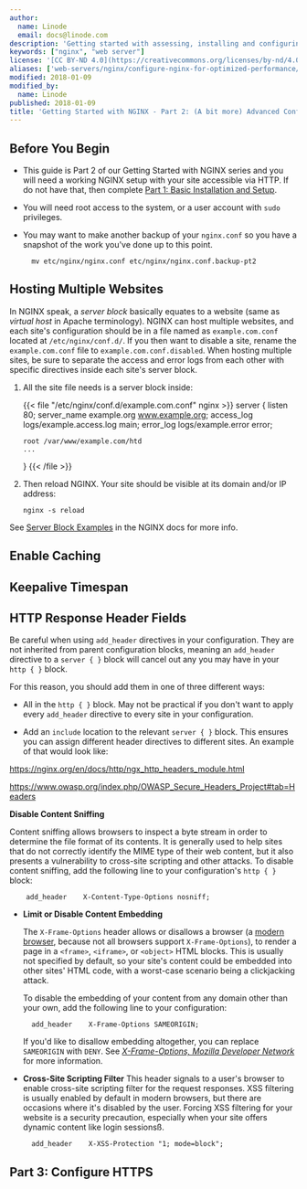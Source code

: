 ```yaml
---
author:
  name: Linode
  email: docs@linode.com
description: 'Getting started with assessing, installing and configuring NGINX.'
keywords: ["nginx", "web server"]
license: '[CC BY-ND 4.0](https://creativecommons.org/licenses/by-nd/4.0)'
aliases: ['web-servers/nginx/configure-nginx-for-optimized-performance/','web-servers/nginx/how-to-configure-nginx/']
modified: 2018-01-09
modified_by:
  name: Linode
published: 2018-01-09
title: 'Getting Started with NGINX - Part 2: (A bit more) Advanced Configuration'
---
```



## Before You Begin

- This guide is Part 2 of our Getting Started with NGINX series and you will need a working NGINX setup with your site accessible via HTTP. If do not have that, then complete [Part 1: Basic Installation and Setup](web-servers/nginx/nginx-basic-installation-and-setup).

- You will need root access to the system, or a user account with `sudo` privileges.

- You may want to make another backup of your `nginx.conf` so you have a snapshot of the work you've done up to this point.

        mv etc/nginx/nginx.conf etc/nginx/nginx.conf.backup-pt2


## Hosting Multiple Websites

In NGINX speak, a *server block* basically equates to a website (same as *virtual host* in Apache terminology). NGINX can host multiple websites, and each site's configuration should be in a file named as `example.com.conf` located at `/etc/nginx/conf.d/`. If you then want to disable a site, rename the `example.com.conf` file to `example.com.conf.disabled`. When hosting multiple sites, be sure to separate the access and error logs from each other with specific directives inside each site's server block.

1.  All the site file needs is a server block inside:

    {{< file "/etc/nginx/conf.d/example.com.conf" nginx >}}
    server {
        listen      80;
        server_name example.org www.example.org;
        access_log logs/example.access.log main;
        error_log logs/example.error error;

        root /var/www/example.com/htd
        ...
    }
{{< /file >}}

2.  Then reload NGINX. Your site should be visible at its domain and/or IP address:

        nginx -s reload

See [Server Block Examples](https://www.nginx.com/resources/wiki/start/topics/examples/server_blocks/) in the NGINX docs for more info.

## Enable Caching

## Keepalive Timespan





## HTTP Response Header Fields

Be careful when using `add_header` directives in your configuration. They are not inherited from parent configuration blocks, meaning an `add_header` directive to a `server { }` block will cancel out any you may have in your `http { }` block.

For this reason, you should add them in one of three different ways:

- All in the `http { }` block. May not be practical if you don't want to apply every `add_header` directive to every site in your configuration.

- Add an `include` location to the relevant `server { }` block. This ensures you can assign different header directives to different sites. An example of that would look like:

https://nginx.org/en/docs/http/ngx_http_headers_module.html


https://www.owasp.org/index.php/OWASP_Secure_Headers_Project#tab=Headers


**Disable Content Sniffing**

Content sniffing allows browsers to inspect a byte stream in order to determine the file format of its contents. It is generally used to help sites that do not correctly identify the MIME type of their web content, but it also presents a vulnerability to cross-site scripting and other attacks. To disable content sniffing, add the following line to your configuration's `http { }` block:

        add_header    X-Content-Type-Options nosniff;

- **Limit or Disable Content Embedding**

    The `X-Frame-Options` header allows or disallows a browser (a [modern browser](https://developer.mozilla.org/en-US/docs/Web/HTTP/Headers/X-Frame-Options#Browser_compatibility), because not all browsers support `X-Frame-Options`), to render a page in a  `<frame>`, `<iframe>`, or `<object>` HTML blocks. This is usually not specified by default, so your site's content could be embedded into other sites' HTML code, with a worst-case scenario being a clickjacking attack. 

    To disable the embedding of your content from any domain other than your own, add the following line to your configuration:

        add_header    X-Frame-Options SAMEORIGIN;

    If you'd like to disallow embedding altogether, you can replace `SAMEORIGIN` with `DENY`. See *[X-Frame-Options, Mozilla Developer Network](https://developer.mozilla.org/en-US/docs/Web/HTTP/Headers/X-Frame-Options)* for more information.

- **Cross-Site Scripting Filter**
    This header signals to a user's browser to enable cross-site scripting filter for the request responses. XSS filtering is usually enabled by default in modern browsers, but there are occasions where it's disabled by the user. Forcing XSS filtering for your website is a security precaution, especially when your site offers dynamic content like login sessionsß.

        add_header    X-XSS-Protection "1; mode=block";


## Part 3: Configure HTTPS
